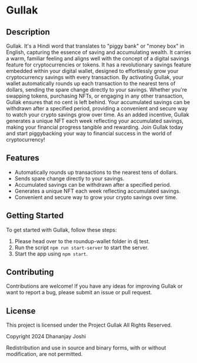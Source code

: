 # Gullak

## Description

Gullak. It's a Hindi word that translates to "piggy bank" or "money box" in English, capturing the essence of saving and accumulating wealth. It carries a warm, familiar feeling and aligns well with the concept of a digital savings feature for cryptocurrencies or tokens. It has a revolutionary savings feature embedded within your digital wallet, designed to effortlessly grow your cryptocurrency savings with every transaction. By activating Gullak, your wallet automatically rounds up each transaction to the nearest tens of dollars, sending the spare change directly to your savings. Whether you're swapping tokens, purchasing NFTs, or engaging in any other transaction, Gullak ensures that no cent is left behind. Your accumulated savings can be withdrawn after a specified period, providing a convenient and secure way to watch your crypto savings grow over time. As an added incentive, Gullak generates a unique NFT each week reflecting your accumulated savings, making your financial progress tangible and rewarding. Join Gullak today and start piggybacking your way to financial success in the world of cryptocurrency!

## Features

- Automatically rounds up transactions to the nearest tens of dollars.
- Sends spare change directly to your savings.
- Accumulated savings can be withdrawn after a specified period.
- Generates a unique NFT each week reflecting accumulated savings.
- Convenient and secure way to grow your crypto savings over time.

## Getting Started

To get started with Gullak, follow these steps:
1. Please head over to the roundup-wallet folder in dj test.
2. Run the script `npm run start-server` to start the server.
3. Start the app using `npm start`.

## Contributing

Contributions are welcome! If you have any ideas for improving Gullak or want to report a bug, please submit an issue or pull request.

## License

This project is licensed under the Project Gullak
All Rights Reserved.

Copyright 2024 Dhananjay Joshi

Redistribution and use in source and binary forms, with or without modification, are not permitted.
